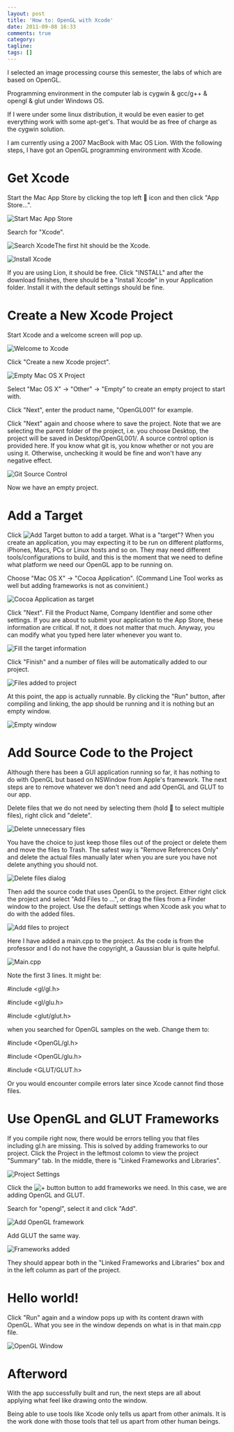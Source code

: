 ```yaml
---
layout: post
title: 'How to: OpenGL with Xcode'
date: 2011-09-08 16:33
comments: true
category:
tagline:
tags: []
---
```


I selected an image processing course this semester, the labs of which are based on OpenGL.

Programming environment in the computer lab is cygwin & gcc/g++ & opengl & glut under Windows OS.

If I were under some linux distribution, it would be even easier to get everything work with some apt-get's. That would be as free of charge as the cygwin solution.

I am currently using a 2007 MacBook with Mac OS Lion. With the following steps, I have got an OpenGL programming environment with Xcode.

# Get Xcode

Start the Mac App Store by clicking the top left  icon and then click "App Store…".

![Start Mac App Store](http://qingpei.me/images/in_post/macappstore.png)

Search for "Xcode".

![Search Xcode](http://qingpei.me/images/in_post/searchxcode.png)The first hit should be the Xcode.

![Install Xcode](http://qingpei.me/images/in_post/xcodeinstall.png)

If you are using Lion, it should be free. Click "INSTALL" and after the download finishes, there should be a "Install Xcode" in your Application folder. Install it with the default settings should be fine.

# Create a New Xcode Project

Start Xcode and a welcome screen will pop up.

![Welcome to Xcode](http://qingpei.me/images/in_post/welcometoxcode.png)

Click "Create a new Xcode project".

![Empty Mac OS X Project](http://qingpei.me/images/in_post/emptyproject.png)

Select "Mac OS X" -> "Other" -> "Empty" to create an empty project to start with.

Click "Next", enter the product name, "OpenGL001" for example.

Click "Next" again and choose where to save the project. Note that we are selecting the parent folder of the project, i.e. you choose Desktop, the project will be saved in Desktop/OpenGL001/. A source control option is provided here. If you know what git is, you know whether or not you are using it. Otherwise, unchecking it would be fine and won't have any negative effect.

![Git Source Control](http://qingpei.me/images/in_post/sourcecontrol.png)

Now we have an empty project.

# Add a Target

Click ![Add Target](http://qingpei.me/images/in_post/addtarget.png) button to add a target. What is a "target"? When you create an application, you may expecting it to be run on different platforms, iPhones, Macs, PCs or Linux hosts and so on. They may need different tools/configurations to build, and this is the moment that we need to define what platform we need our OpenGL app to be running on.

Choose "Mac OS X" -> "Cocoa Application". (Command Line Tool works as well but adding frameworks is not as convinient.)

![Cocoa Application as target](http://qingpei.me/images/in_post/cocoaapplication.png)

Click "Next". Fill the Product Name, Company Identifier and some other settings. If you are about to submit your application to the App Store, these information are critical. If not, it does not matter that much. Anyway, you can modify what you typed here later whenever you want to.

![Fill the target information](http://qingpei.me/images/in_post/targetinfo.png)

Click "Finish" and a number of files will be automatically added to our project.

![Files added to project](http://qingpei.me/images/in_post/projectview.png)

At this point, the app is actually runnable. By clicking the "Run" button, after compiling and linking, the app should be running and it is nothing but an empty window.

![Empty window](http://qingpei.me/images/in_post/cocoawindow.png)

# Add Source Code to the Project

Although there has been a GUI application running so far, it has nothing to do with OpenGL but based on NSWindow from Apple's framework. The next steps are to remove whatever we don't need and add OpenGL and GLUT to our app.

Delete files that we do not need by selecting them (hold  to select multiple files), right click and "delete".

![Delete unnecessary files](http://qingpei.me/images/in_post/deletefiles.png)

You have the choice to just keep those files out of the project or delete them and move the files to Trash. The safest way is "Remove References Only" and delete the actual files manually later when you are sure you have not delete anything you should not.

![Delete files dialog](http://qingpei.me/images/in_post/deletedialog.png)

Then add the source code that uses OpenGL to the project. Either right click the project and select "Add Files to ...", or drag the files from a Finder window to the project. Use the default settings when Xcode ask you what to do with the added files.

![Add files to project](http://qingpei.me/images/in_post/addfiles.png)

Here I have added a main.cpp to the project. As the code is from the professor and I do not have the copyright, a Gaussian blur is quite helpful.

![Main.cpp](http://qingpei.me/images/in_post/main.cpp_.png)

Note the first 3 lines. It might be:

#include <gl/gl.h>

#include <gl/glu.h>

#include <glut/glut.h>

when you searched for OpenGL samples on the web. Change them to:

#include <OpenGL/gl.h>

#include <OpenGL/glu.h>

#include <GLUT/GLUT.h>

Or you would encounter compile errors later since Xcode cannot find those files.

# Use OpenGL and GLUT Frameworks

If you compile right now, there would be errors telling you that files including gl.h are missing. This is solved by adding frameworks to our project. Click the Project in the leftmost colomn to view the project "Summary" tab. In the middle, there is "Linked Frameworks and Libraries".

![Project Settings](http://qingpei.me/images/in_post/projectsettings.png)

Click the ![+ button](http://qingpei.me/images/in_post/+.png) button to add frameworks we need. In this case, we are adding OpenGL and GLUT.

Search for "opengl", select it and click "Add".

![Add OpenGL framework](http://qingpei.me/images/in_post/addopengl.png)

Add GLUT the same way.

![Frameworks added](http://qingpei.me/images/in_post/frameworkadded.png)

They should appear both in the "Linked Frameworks and Libraries" box and in the left column as part of the project.

# Hello world!

Click "Run" again and a window pops up with its content drawn with OpenGL. What you see in the window depends on what is in that main.cpp file.

![OpenGL Window](http://qingpei.me/images/in_post/openglwindow.png)

# Afterword

With the app successfully built and run, the next steps are all about applying what feel like drawing onto the window.

Being able to use tools like Xcode only tells us apart from other animals. It is the work done with those tools that tell us apart from other human beings.
